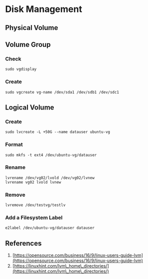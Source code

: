 # Disk Management

## Physical Volume

## Volume Group

### Check

```
sudo vgdisplay
```

### Create

```
sudo vgcreate vg-name /dev/sda1 /dev/sdb1 /dev/sdc1
```

## Logical Volume

### Create

```
sudo lvcreate -L +50G --name datauser ubuntu-vg
```

### Format

```
sudo mkfs -t ext4 /dev/ubuntu-vg/datauser
```

### Rename

```
lvrename /dev/vg02/lvold /dev/vg02/lvnew
lvrename vg02 lvold lvnew
```

### Remove

```
lvremove /dev/testvg/testlv
```

### Add a Filesystem Label

```
e2label /dev/ubuntu-vg/datauser datauser
```

## References

1. [https://opensource.com/business/16/9/linux-users-guide-lvm](https://opensource.com/business/16/9/linux-users-guide-lvm)
2. [https://linuxhint.com/lvm\_home\_directories/](https://linuxhint.com/lvm\_home\_directories/)
